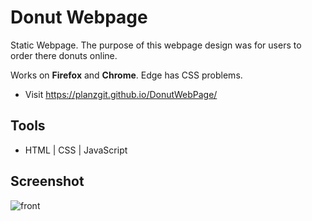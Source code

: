 # Donut Webpage

Static Webpage. The purpose of this webpage design was for users to order there donuts online.

Works on **Firefox** and **Chrome**. Edge has CSS problems.

- Visit https://planzgit.github.io/DonutWebPage/

## Tools

- HTML | CSS | JavaScript

## Screenshot

![front](https://user-images.githubusercontent.com/115049910/212957682-3cf907c6-d246-4e3f-ad1c-4f00a70c729f.jpg)
